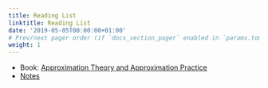 ```yaml
---
title: Reading List
linktitle: Reading List
date: '2019-05-05T00:00:00+01:00'
# Prev/next pager order (if `docs_section_pager` enabled in `params.toml`)
weight: 1
---
```


- Book: [Approximation Theory and Approximation Practice](http://www.chebfun.org/ATAP/)
- [Notes](https://drive.google.com/drive/folders/1JeN-j--zkX773oG1_9Fcgi2izBZk8CvX?usp=sharing)
